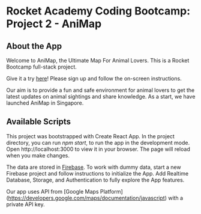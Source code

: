 # Rocket Academy Coding Bootcamp: Project 2 - AniMap

## About the App

Welcome to AniMap, the Ultimate Map For Animal Lovers. This is a Rocket Bootcamp full-stack project.

Give it a try [here](https://animap-2deae.web.app/)! Please sign up and follow the on-screen instructions.

Our aim is to provide a fun and safe environment for animal lovers to get the latest updates on animal sightings and share knowledge. As a start, we have launched AniMap in Singapore.

## Available Scripts

This project was bootstrapped with Create React App. In the project directory, you can run _npm start_, to run the app in the development mode. Open http://localhost:3000 to view it in your browser. The page will reload when you make changes.

The data are stored in [Firebase](https://firebase.google.com/). To work with dummy data, start a new Firebase project and follow instructions to initialize the App. Add Realtime Database, Storage, and Authentication to fully explore the App features.

Our app uses API from [Google Maps Platform] (https://developers.google.com/maps/documentation/javascript) with a private API key.
